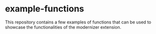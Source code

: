 # example-functions

This repository contains a few examples of functions that can be used to showcase the functionalities of the modernizer extension.
